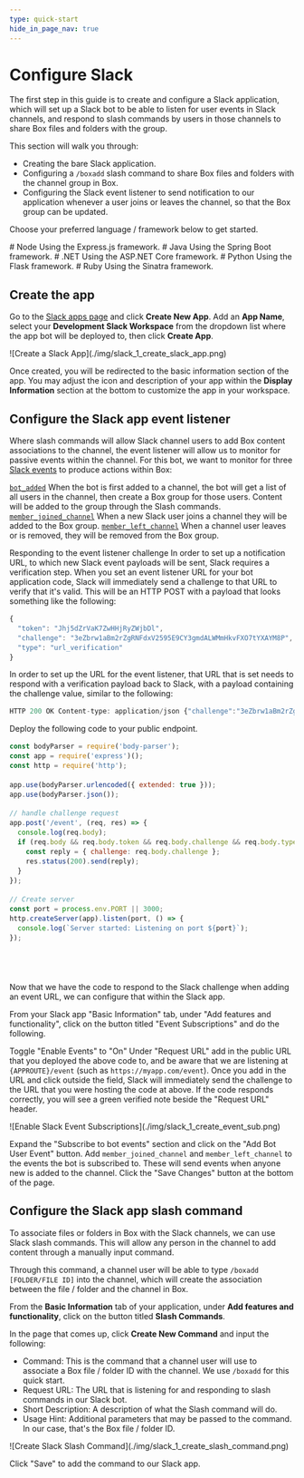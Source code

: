 ```yaml
---
type: quick-start
hide_in_page_nav: true
---
```


# Configure Slack

The first step in this guide is to create and configure a Slack application,
which will set up a Slack bot to be able to listen for user events in Slack
channels, and respond to slash commands by users in those channels to share Box
files and folders with the group.

This section will walk you through:

* Creating the bare Slack application.
* Configuring a `/boxadd` slash command to share Box files and folders with the
 channel group in Box.
* Configuring the Slack event listener to send notification to our application
 whenever a user joins or leaves the channel, so that the Box group can be
 updated.

Choose your preferred language / framework below to get started.

<Grid columns='3'>
  <Choose option='programming.platform' value='node' color='blue'>
    # Node
    Using the Express.js framework.
  </Choose>
  <Choose option='programming.platform' value='java' color='blue'>
    # Java
    Using the Spring Boot framework.
  </Choose>
  <Choose option='programming.platform' value='dotnet' color='blue'>
    # .NET
    Using the ASP.NET Core framework.
  </Choose>
</Grid>
<Grid columns='2'>
  <Choose option='programming.platform' value='python' color='blue'>
    # Python
    Using the Flask framework.
  </Choose>
  <Choose option='programming.platform' value='ruby' color='blue'>
    # Ruby
    Using the Sinatra framework.
  </Choose>
</Grid>

## Create the app

Go to the [Slack apps page][slack-apps] and click **Create New App**. Add an
**App Name**, select your **Development Slack Workspace** from the dropdown
list where the app bot will be deployed to, then click **Create App**.

<ImageFrame noborder center shadow>
  ![Create a Slack App](./img/slack_1_create_slack_app.png)
</ImageFrame>

Once created, you will be redirected to the basic information section of the
app. You may adjust the icon and description of your app within the **Display
Information** section at the bottom to customize the app in your workspace.

## Configure the Slack app event listener

Where slash commands will allow Slack channel users to add Box content 
associations to the channel, the event listener will allow us to monitor for 
passive events within the channel. For this bot, we want to monitor for three 
[Slack events][slack-events] to produce actions within Box:

[`bot_added`][slack-event-bot-added] When the bot is first added to a channel, 
the bot will get a list of all users in the channel, then create a Box group
for those users. Content will be added to the group through the Slash commands.
[`member_joined_channel`][slack-event-member-joined] When a new Slack user
joins a channel they will be added to the Box group.
[`member_left_channel`][slack-event-member-left] When a channel user leaves or 
is removed, they will be removed from the Box group.

Responding to the event listener challenge
In order to set up a notification URL, to which new Slack event payloads will 
be sent, Slack requires a verification step. When you set an event listener URL
for your bot application code, Slack will immediately send a challenge to that 
URL to verify that it's valid. This will be an HTTP POST with a payload that
looks something like the following:

```javascript
{ 
  "token": "Jhj5dZrVaK7ZwHHjRyZWjbDl", 
  "challenge": "3eZbrw1aBm2rZgRNFdxV2595E9CY3gmdALWMmHkvFXO7tYXAYM8P",
  "type": "url_verification" 
}
```

In order to set up the URL for the event listener, that URL that is set needs 
to respond with a verification payload back to Slack, with a payload containing
the challenge value, similar to the following: 

```javascript
HTTP 200 OK Content-type: application/json {"challenge":"3eZbrw1aBm2rZgRNFdxV2595E9CY3gmdALWMmHkvFXO7tYXAYM8P"}
```

Deploy the following code to your public endpoint.

<!-- markdownlint-disable line-length -->
<Choice option='programming.platform' value='node' color='none'>

```javascript
const bodyParser = require('body-parser');
const app = require('express')();
const http = require('http'); 

app.use(bodyParser.urlencoded({ extended: true }));
app.use(bodyParser.json());

// handle challenge request
app.post('/event', (req, res) => {
  console.log(req.body);
  if (req.body && req.body.token && req.body.challenge && req.body.type === 'url_verification') {
    const reply = { challenge: req.body.challenge };
    res.status(200).send(reply);
  }
});

// Create server
const port = process.env.PORT || 3000;
http.createServer(app).listen(port, () => {
  console.log(`Server started: Listening on port ${port}`);
});
```

</Choice>
<Choice option='programming.platform' value='java' color='none'>

```java

```

</Choice>
<Choice option='programming.platform' value='dotnet' color='none'>

```dotnet

```

</Choice>
<Choice option='programming.platform' value='python' color='none'>

```python

```

</Choice>
<Choice option='programming.platform' value='ruby' color='none'>

```ruby

```

</Choice>
<!-- markdownlint-enable line-length -->

Now that we have the code to respond to the Slack challenge when adding an 
event URL, we can configure that within the Slack app.

From your Slack app "Basic Information" tab, under "Add features and 
functionality", click on the button titled "Event Subscriptions" and do the 
following.

Toggle "Enable Events" to "On"
Under "Request URL" add in the public URL that you deployed the above code to, 
and be aware that we are listening at `{APPROUTE}/event` (such as
`https://myapp.com/event`).
Once you add in the URL and click outside the field, Slack will immediately 
send the challenge to the URL that you were hosting the code at above. If the
code responds correctly, you will see a green verified note beside the "Request 
URL" header.

<ImageFrame noborder center shadow>
  ![Enable Slack Event Subscriptions](./img/slack_1_create_event_sub.png)
</ImageFrame>

Expand the "Subscribe to bot events" section and click on the "Add Bot User 
Event" button.
Add `member_joined_channel` and `member_left_channel` to the events the bot is 
subscribed to. These will send events when anyone new is added to the channel.
Click the "Save Changes" button at the bottom of the page. 

## Configure the Slack app slash command

To associate files or folders in Box with the Slack channels, we can use Slack
slash commands. This will allow any person in the channel to add content
through a manually input command. 

Through this command, a channel user will be able to type `/boxadd [FOLDER/FILE
ID]` into the channel, which will create the association between the file /
folder and the channel in Box.

From the **Basic Information** tab of your application, under **Add features and
functionality**, click on the button titled **Slash Commands**. 

In the page that comes up, click **Create New Command** and input the following:

* Command: This is the command that a channel user will use to associate
 a Box file / folder ID with the channel. We use `/boxadd` for this quick start.
* Request URL: The URL that is listening for and responding to slash
 commands in our Slack bot.
* Short Description: A description of what the Slash command will do.
* Usage Hint: Additional parameters that may be passed to the command. In 
 our case, that's the Box file / folder ID.

<ImageFrame noborder center shadow>
  ![Create Slack Slash Command](./img/slack_1_create_slash_command.png)
</ImageFrame>

Click "Save" to add the command to our Slack app.

[slack-apps]: https://api.slack.com/apps
[slack-events]: https://api.slack.com/events
[slack-event-bot-added]: https://api.slack.com/events/bot_added
[slack-event-member-joined]: https://api.slack.com/events/member_joined_channel
[slack-event-member-left]: https://api.slack.com/events/member_left_channel

